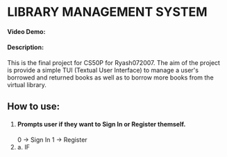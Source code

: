# LIBRARY MANAGEMENT SYSTEM
#### Video Demo: 
#### Description:

This is the final project for CS50P for Ryash072007.
The aim of the project is provide a simple TUI (Textual User Interface) to manage a user's borrowed and returned books as well as to borrow more books from the virtual library.

## How to use:

 1. #### Prompts user if they want to Sign In or Register themself.
	 0 -> Sign In
	 1 -> Register
2. a. IF 

<!--stackedit_data:
eyJoaXN0b3J5IjpbMTA3NTYwMTE0MiwtMTM2MzA4OTYwNSwtMT
MwNDc3MTM3OF19
-->